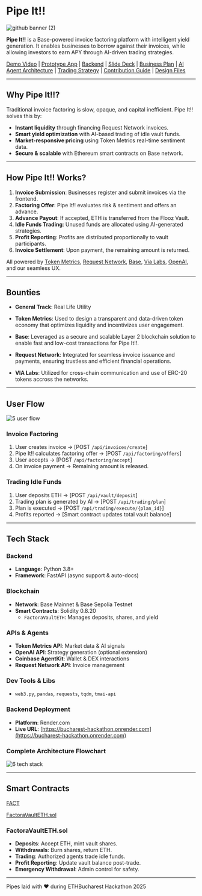 # Pipe It!!

![github banner (2)](https://github.com/user-attachments/assets/e90f4b31-4cd4-4591-98ae-cd4958a40cda)

**Pipe It!!** is a Base-powered invoice factoring platform with intelligent yield generation. It enables businesses to borrow against their invoices, while allowing investors to earn APY through AI-driven trading strategies.

[Demo Video]() | [Prototype App](https://pipeit.vercel.app) | [Backend](https://bucharest-hackathon.onrender.com) | [Slide Deck]() | [Business Plan]() | [AI Agent Architecture]() | [Trading Strategy]() | [Contribution Guide]() | [Design Files]()

---

## Why Pipe It!!?

Traditional invoice factoring is slow, opaque, and capital inefficient. Pipe It!! solves this by:

- **Instant liquidity** through financing Request Network invoices.
- **Smart yield optimization** with AI-based trading of idle vault funds.
- **Market-responsive pricing** using Token Metrics real-time sentiment data.
- **Secure & scalable** with Ethereum smart contracts on Base network.

---

## How Pipe It!! Works?

1. **Invoice Submission**: Businesses register and submit invoices via the frontend.
2. **Factoring Offer**: Pipe It!! evaluates risk & sentiment and offers an advance.
3. **Advance Payout**: If accepted, ETH is transferred from the Flooz Vault.
4. **Idle Funds Trading**: Unused funds are allocated using AI-generated strategies.
5. **Profit Reporting**: Profits are distributed proportionally to vault participants.
6. **Invoice Settlement**: Upon payment, the remaining amount is returned.

All powered by [Token Metrics](https://www.tokenmetrics.com/), [Request Network](https://request.network/), [Base](http://base.org/), [Via Labs](https://vialabs.io/), [OpenAI](https://openai.com/), and our seamless UX.

---

## Bounties

- **General Track**: Real Life Utility

- **Token Metrics**: Used to design a transparent and data-driven token economy that optimizes liquidity and incentivizes user engagement.

- **Base**: Leveraged as a secure and scalable Layer 2 blockchain solution to enable fast and low-cost transactions for Pipe It!!.

- **Request Network**: Integrated for seamless invoice issuance and payments, ensuring trustless and efficient financial operations.

- **VIA Labs**: Utilized for cross-chain communication and use of ERC-20 tokens accross the networks.

---

## User Flow

![5  user flow](https://github.com/user-attachments/assets/8a5deee7-26fb-4f31-9ef9-26e5fe070309)

### Invoice Factoring
1. User creates invoice → [POST `/api/invoices/create`]
2. Pipe It!! calculates factoring offer → [POST `/api/factoring/offers`]
3. User accepts → [POST `/api/factoring/accept`]
4. On invoice payment → Remaining amount is released.

### Trading Idle Funds
1. User deposits ETH → [POST `/api/vault/deposit`]
2. Trading plan is generated by AI → [POST `/api/trading/plan`]
3. Plan is executed → [POST `/api/trading/execute/{plan_id}`]
4. Profits reported → [Smart contract updates total vault balance]

---

## Tech Stack

### Backend
- **Language**: Python 3.8+
- **Framework**: FastAPI (async support & auto-docs)

### Blockchain
- **Network**: Base Mainnet & Base Sepolia Testnet
- **Smart Contracts**: Solidity 0.8.20
  - `FactoraVaultETH`: Manages deposits, shares, and yield

### APIs & Agents
- **Token Metrics API**: Market data & AI signals
- **OpenAI API**: Strategy generation (optional extension)
- **Coinbase AgentKit**: Wallet & DEX interactions
- **Request Network API**: Invoice management

### Dev Tools & Libs
- `web3.py`, `pandas`, `requests`, `tqdm`, `tmai-api`

### Backend Deployment
- **Platform**: Render.com  
- **Live URL**: [https://bucharest-hackathon.onrender.com](https://bucharest-hackathon.onrender.com)

### Complete Architecture Flowchart

![6  tech stack](https://github.com/user-attachments/assets/2365f07b-e54e-41c1-8dd8-7cd0c110e2d6)

---

## Smart Contracts

[FACT](https://sepolia.basescan.org/address/0xfa79c996dee0b76d3a59fbf50cefeebfd8504256)

[FactoraVaultETH.sol](https://github.com/MihRazvan/bucharest_hackathon/blob/main/backend/factora-contracts/src/FactoraVaultETH.sol)

### FactoraVaultETH.sol
- **Deposits**: Accept ETH, mint vault shares.
- **Withdrawals**: Burn shares, return ETH.
- **Trading**: Authorized agents trade idle funds.
- **Profit Reporting**: Update vault balance post-trade.
- **Emergency Withdrawal**: Admin control for safety.

---

Pipes laid with ♥ during ETHBucharest Hackathon 2025
